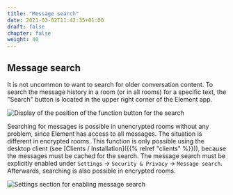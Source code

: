 ```yaml
---
title: "Message search"
date: 2021-03-02T11:42:35+01:00
draft: false
chapter: false
weight: 40
---
```


## Message search

It is not uncommon to want to search for older conversation content. To search the message history in a room (or in all rooms) for a specific text, the "Search" button is located in the upper right corner of the Element app.

![Display of the position of the function button for the search](/images/message-search_en.png)

Searching for messages is possible in unencrypted rooms without any problem, since Element
has access to all messages. The situation is different in encrypted rooms. This function
is only possible using the desktop client (see [Clients / Installation]({{% relref
"clients" %}})), because the messages must be cached for the search. The message search
must be explicitly enabled under `Settings` -> `Security & Privacy` -> `Message search`.
Afterwards, searching is also possible in encrypted rooms.

![Settings section for enabling message search](/images/message-search-active_en.png)
